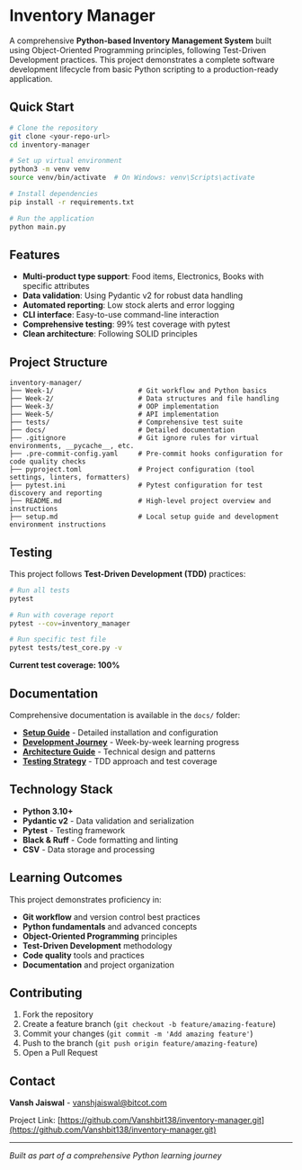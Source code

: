 # Inventory Manager

A comprehensive **Python-based Inventory Management System** built using Object-Oriented Programming principles, following Test-Driven Development practices. This project demonstrates a complete software development lifecycle from basic Python scripting to a production-ready application.

##  Quick Start

```bash
# Clone the repository
git clone <your-repo-url>
cd inventory-manager

# Set up virtual environment
python3 -m venv venv
source venv/bin/activate  # On Windows: venv\Scripts\activate

# Install dependencies
pip install -r requirements.txt

# Run the application
python main.py
```

##  Features

- **Multi-product type support**: Food items, Electronics, Books with specific attributes
- **Data validation**: Using Pydantic v2 for robust data handling
- **Automated reporting**: Low stock alerts and error logging
- **CLI interface**: Easy-to-use command-line interaction
- **Comprehensive testing**: 99% test coverage with pytest
- **Clean architecture**: Following SOLID principles


##  Project Structure

```
inventory-manager/
├── Week-1/                     # Git workflow and Python basics
├── Week-2/                     # Data structures and file handling
├── Week-3/                     # OOP implementation
├── Week-5/                     # API implementation
├── tests/                      # Comprehensive test suite
├── docs/                       # Detailed documentation
├── .gitignore                  # Git ignore rules for virtual environments, __pycache__, etc.
├── .pre-commit-config.yaml     # Pre-commit hooks configuration for code quality checks
├── pyproject.toml              # Project configuration (tool settings, linters, formatters)
├── pytest.ini                  # Pytest configuration for test discovery and reporting
├── README.md                   # High-level project overview and instructions
├── setup.md                    # Local setup guide and development environment instructions
```

##  Testing

This project follows **Test-Driven Development (TDD)** practices:

```bash
# Run all tests
pytest

# Run with coverage report
pytest --cov=inventory_manager

# Run specific test file
pytest tests/test_core.py -v
```

**Current test coverage: 100%**

##  Documentation

Comprehensive documentation is available in the `docs/` folder:

- **[Setup Guide](docs/SETUP.md)** - Detailed installation and configuration
- **[Development Journey](docs/DEVELOPMENT.md)** - Week-by-week learning progress
- **[Architecture Guide](docs/ARCHITECTURE.md)** - Technical design and patterns
- **[Testing Strategy](docs/TESTING.md)** - TDD approach and test coverage

##  Technology Stack

- **Python 3.10+**
- **Pydantic v2** - Data validation and serialization
- **Pytest** - Testing framework
- **Black & Ruff** - Code formatting and linting
- **CSV** - Data storage and processing

##  Learning Outcomes

This project demonstrates proficiency in:

- **Git workflow** and version control best practices
- **Python fundamentals** and advanced concepts
- **Object-Oriented Programming** principles
- **Test-Driven Development** methodology
- **Code quality** tools and practices
- **Documentation** and project organization

##  Contributing

1. Fork the repository
2. Create a feature branch (`git checkout -b feature/amazing-feature`)
3. Commit your changes (`git commit -m 'Add amazing feature'`)
4. Push to the branch (`git push origin feature/amazing-feature`)
5. Open a Pull Request


##  Contact

**Vansh Jaiswal** - vanshjaiswal@bitcot.com

Project Link: [https://github.com/Vanshbit138/inventory-manager.git](https://github.com/Vanshbit138/inventory-manager.git)

---

*Built as part of a comprehensive Python learning journey*